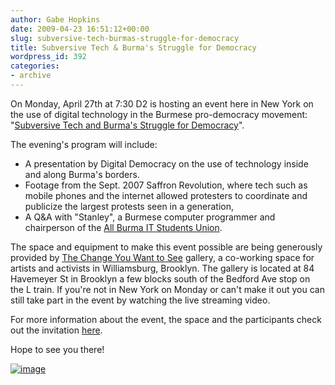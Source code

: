 ```yaml
---
author: Gabe Hopkins
date: 2009-04-23 16:51:12+00:00
slug: subversive-tech-burmas-struggle-for-democracy
title: Subversive Tech & Burma's Struggle for Democracy
wordpress_id: 392
categories:
- archive
---
```


On Monday, April 27th at 7:30 D2 is hosting an event here in New York on the use of digital technology in the Burmese pro-democracy movement: "[Subversive Tech and Burma's Struggle for Democracy](http://thechangeyouwanttosee.com/event/subversive-tech-burmas-struggle-democracy)".

The evening's program will include:

- A presentation by Digital Democracy on the use of technology inside and along Burma's borders.
- Footage from the Sept. 2007 Saffron Revolution, where tech such as mobile phones and the internet allowed protesters to coordinate and publicize the largest protests seen in a generation,
- A Q&A with "Stanley", a Burmese computer programmer and chairperson of the [All Burma IT Students Union](http://www.abitsu.org).

The space and equipment to make this event possible are being generously provided by [The Change You Want to See](http://thechangeyouwanttosee.com/) gallery, a co-working space for artists and activists in Williamsburg, Brooklyn. The gallery is located at 84 Havemeyer St in Brooklyn a few blocks south of the Bedford Ave stop on the L train. If you're not in New York on Monday or can't make it out you can still take part in the event by watching the live streaming video.

For more information about the event, the space and the participants check out the invitation [here](http://thechangeyouwanttosee.com/event/subversive-tech-burmas-struggle-democracy).

Hope to see you there!

[![image](https://s3.amazonaws.com/digidem-www/wp-content/uploads/2009/04/free-burma1.jpg)](https://s3.amazonaws.com/digidem-www/wp-content/uploads/2009/04/free-burma1.jpg)
